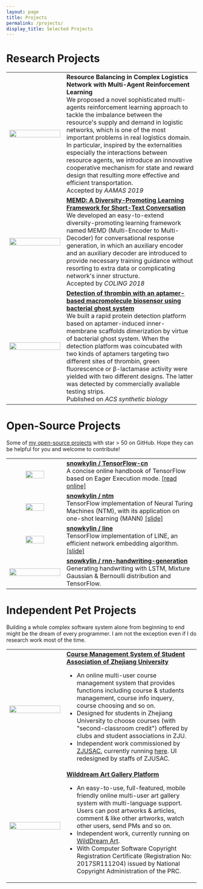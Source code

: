 ```yaml
---
layout: page
title: Projects
permalink: /projects/
display_title: Selected Projects
---
```


# Research Projects

<table width="100%" style="border: 0px; ">
    <tr>
        <td>
            <center><img src="{{site.url}}/assets/publications/marl.png" width="100%"/></center>
        </td>
        <td width="70%">
            <b>Resource Balancing in Complex Logistics Network with Multi-Agent Reinforcement Learning</b><br />
            We proposed a novel sophisticated multi-agents reinforcement learning approach to tackle the imbalance between the resource's supply and demand in logistic networks, which is one of the most important problems in real logistics domain. In particular, inspired by the externalities especially the interactions between resource agents, we introduce an innovative cooperative mechanism for state and reward design that resulting more effective and efficient transportation.<br />
            Accepted by <i>AAMAS 2019</i>
        </td>
    </tr>
    <tr>
        <td>
            <center><img src="{{site.url}}/assets/publications/memd.png" width="100%"/></center>
        </td>
        <td width="70%">
            <a href="http://www.aclweb.org/anthology/C18-1109" id="memd"><b>MEMD: A Diversity-Promoting Learning Framework for Short-Text Conversation</b></a> <br />
            We developed an easy-to-extend diversity-promoting learning framework named MEMD (Multi-Encoder to Multi-Decoder) for conversational response generation, in which an auxiliary encoder and an auxiliary decoder are introduced to provide necessary training guidance without resorting to extra data or complicating network's inner structure. <br />
            Accepted by <i>COLING 2018</i>
        </td>
    </tr>
    <tr>
        <td>
            <center><img src="{{site.url}}/assets/publications/aptamer.jpeg" width="100%"/></center>
        </td>
        <td width="70%">
            <a href="http://pubs.acs.org/doi/abs/10.1021/sb500018f" id="aptamer"><b>Detection of thrombin with an aptamer-based macromolecule biosensor using bacterial ghost system</b></a> <br />
            We built a rapid protein detection platform based on aptamer-induced inner-membrane scaffolds dimerization by virtue of bacterial ghost system. When the detection platform was coincubated with two kinds of aptamers targeting two different sites of thrombin, green fluorescence or β-lactamase activity were yielded with two different designs. The latter was detected by commercially available testing strips.<br />
            Published on <i>ACS synthetic biology</i>
        </td>
    </tr>
</table>

# Open-Source Projects

Some of [my open-source projects](https://github.com/snowkylin) with star > 50 on GitHub. Hope they can be helpful for you and welcome to contribute! 

<table width="100%" style="border: 0px; ">
    <tr>
        <td>
            <center><img src="{{site.url}}/assets/publications/tfhandbook.png" width="60%"/></center>
        </td>
        <td width="70%">
            <a href="https://github.com/snowkylin/TensorFlow-cn" target="_blank"><b>snowkylin / TensorFlow-cn</b></a><br />
            A concise online handbook of TensorFlow based on Eager Execution mode. <a href="https://tf.wiki/" target="_blank">[read online]</a>
        </td>
    </tr>
    <tr>
        <td>
            <center><img src="{{site.url}}/assets/projects/ntm.png" width="60%"/></center>
        </td>
        <td width="70%">
            <a href="https://github.com/snowkylin/ntm" target="_blank"><b>snowkylin / ntm</b></a><br />
            TensorFlow implementation of Neural Turing Machines (NTM), with its application on one-shot learning (MANN) <a href="https://docs.google.com/presentation/d/1FqU7q-vWN9uV7sMRt9It9F_el9nIdqzBfMPm91hJ4B0/edit?usp=sharing" target="_blank">[slide]</a>
        </td>
    </tr>
    <tr>
        <td>
            <center><img src="{{site.url}}/assets/projects/line.png" width="60%"/></center>
        </td>
        <td width="70%">
            <a href="https://github.com/snowkylin/line" target="_blank"><b>snowkylin / line</b></a> <br />
            TensorFlow implementation of LINE, an efficient network embedding algorithm. <a href="https://github.com/snowkylin/line/blob/master/Network_Embedding_with_TensorFlow.pdf" target="_blank">[slide]</a>
        </td>
    </tr>
    <tr>
        <td>
            <center><img src="{{site.url}}/assets/projects/handwriting.png" width="100%"/></center>
        </td>
        <td width="70%">
            <a href="https://github.com/snowkylin/rnn-handwriting-generation" target="_blank"><b>snowkylin / rnn-handwriting-generation</b></a> <br />
            Generating handwriting with LSTM, Mixture Gaussian & Bernoulli distribution and TensorFlow.
        </td>
    </tr>
</table>

# Independent Pet Projects

Building a whole complex software system alone from beginning to end might be the dream of every programmer. I am not the exception even if I do research work most of the time.

<table width="100%" style="border: 0px; ">
    <tr>
        <td>
            <center><img src="{{site.url}}/assets/projects/cms.jpg" width="100%"/></center>
        </td>
        <td width="70%">
            <a href="http://www.zjustjpkc.com/"><b>Course Management System of Student Association of Zhejiang University</b></a>
            <ul>
                <li>An online multi-user course management system that provides functions including course & students management, course info inquery, course choosing and so on.</li>
                <li>Designed  for students in Zhejiang University to choose courses (with "second-classroom credit") offered by clubs and student associations in ZJU.</li>
                <li>Independent work commissioned by <a href="http://www.cde.zju.edu.cn/">ZJUSAC</a>, currently running <a href="http://www.zjustjpkc.com/">here</a>. UI redesigned by staffs of ZJUSAC.</li>
            </ul>
        </td>
    </tr>
    <tr>
        <td>
            <center><img src="{{site.url}}/assets/projects/wilddream.jpg" width="100%"/></center>
        </td>
        <td width="70%">
            <a href="http://www.wilddream.net"><b>Wilddream Art Gallery Platform</b></a> <br />
            <ul>
                <li>An easy-to-use, full-featured, mobile friendly online multi-user art gallery system with multi-language support. Users can post artworks & articles, comment & like other artworks, watch other users, send PMs and so on. <!-- developed by PHP (with ThinkPHP framework), MySQL, HTML, CSS (with Bootstrap), Javascript (with JQuery), etc.--></li> 
                <li>Independent work, currently running on <a href="http://www.wilddream.net">WildDream Art</a>.</li>
                <li>With Computer Software Copyright Registration Certificate (Registration No: 2017SR111204) issued by National Copyright Administration of the PRC.</li>
            </ul>
        </td>
    </tr>
</table>

<!-- - **Course Management System of Student Association of Zhejiang University**
    - An online multi-user course management system that provides functions including course & students management, course info inquery, course choosing and so on.
    - Designed  for students in Zhejiang University to choose courses (with "second-classroom credit") offered by clubs and student associations in ZJU.
    - Independent work commissioned by [ZJUSAC](http://www.cde.zju.edu.cn/), currently running [Here](http://www.zjustjpkc.com/).
- **Wilddream Platform (beta)**
    - An easy-to-use online multi-user art gallery system with multi-language support (including Chinese!), developed by PHP (with ThinkPHP framework), MySQL, HTML, CSS (with Bootstrap), Javascript (with JQuery), etc.
    - Independent work, currently running on [WildDream Art](http://www.wilddream.net).
    - With Computer Software Copyright Registration Certificate (Registration No: 2017SR111204) issued by National Copyright Administration of the PRC. -->